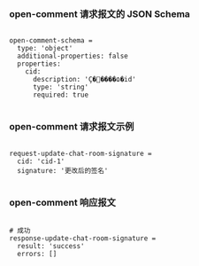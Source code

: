 ### open-comment 请求报文的 JSON Schema
<pre><code>
open-comment-schema =
  type: 'object'
  additional-properties: false
  properties:
    cid:
      description: 'Ҫ�򿪵����۵�id'
      type: 'string'
      required: true

</code></pre>

### open-comment 请求报文示例
<pre><code>
request-update-chat-room-signature =
  cid: 'cid-1'
  signature: '更改后的签名'

</code></pre>

### open-comment 响应报文
<pre><code>
# 成功
response-update-chat-room-signature =
  result: 'success'
  errors: []

</code></pre>


